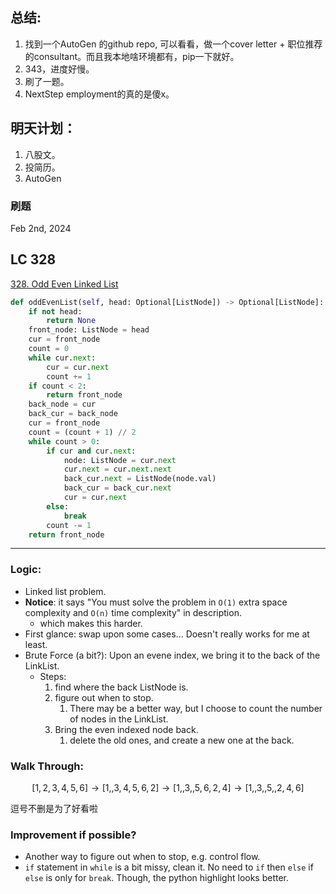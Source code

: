 ## 总结:
1. 找到一个AutoGen 的github repo, 可以看看，做一个cover letter + 职位推荐的consultant。而且我本地啥环境都有，pip一下就好。
2. 343，进度好慢。
3. 刷了一题。
4. NextStep employment的真的是傻x。

## 明天计划：
1. 八股文。
2. 投简历。
3. AutoGen

### 刷题
Feb 2nd, 2024
## LC 328
[328. Odd Even Linked List](https://leetcode.com/problems/odd-even-linked-list/description/?envType=study-plan-v2&envId=leetcode-75)
```python
def oddEvenList(self, head: Optional[ListNode]) -> Optional[ListNode]:
    if not head:
        return None
    front_node: ListNode = head
    cur = front_node
    count = 0
    while cur.next:
        cur = cur.next
        count += 1
    if count < 2:
        return front_node
    back_node = cur
    back_cur = back_node
    cur = front_node
    count = (count + 1) // 2
    while count > 0:
        if cur and cur.next:
            node: ListNode = cur.next
            cur.next = cur.next.next
            back_cur.next = ListNode(node.val)
            back_cur = back_cur.next
            cur = cur.next
        else:
            break
        count -= 1
    return front_node
```

___
### Logic:
+ Linked list problem.
+ **Notice**: it says "You must solve the problem in `O(1)` extra space complexity and `O(n)` time complexity" in description.
  + which makes this harder.
+ First glance: swap upon some cases... Doesn't really works for me at least.
+ Brute Force (a bit?): Upon an evene index, we bring it to the back of the LinkList.
  + Steps:
    1. find where the back ListNode is.
    2. figure out when to stop.
       1. There may be a better way, but I choose to count the number of nodes in the LinkList.
    3. Bring the even indexed node back.
       1. delete the old ones, and create a new one at the back.

### Walk Through:
$$[1, 2, 3, 4, 5, 6] \rightarrow[1, , 3, 4, 5, 6, 2]\rightarrow[1, , 3,, 5, 6, 2, 4] \rightarrow[1, , 3, , 5, , 2, 4, 6]$$

逗号不删是为了好看啦

### Improvement if possible?
* Another way to figure out when to stop, e.g. control flow.
* `if` statement in `while` is a bit missy, clean it. No need to `if` then `else` if `else` is only for `break`. Though, the python highlight looks better.
